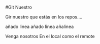 #Git Nuestro

Gir nuestro que estás en los repos....

añado linea
añado linea
añalinea

Venga nosotros
En el local como el remote

